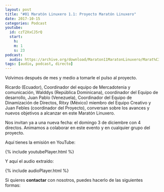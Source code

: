 ```yaml
---
layout: post
title: "#01 Maratón Linuxero 1.1: Proyecto Maratón Linuxero"
date: 2017-10-15
categories: Podcast
youtube:
  id: czT2XxCJ5rQ
  start:
    h: 
    m: 1
    s: 23
podcast:
  audio: https://archive.org/download/Maraton11MaratonLinuxero/Marat%C3%B3n11-Marat%C3%B3nLinuxero
tags: [audio, podcast, directo]
---
```

Volvimos después de mes y medio a tomarle el pulso al proyecto.

Ricardo (Ecuador), Coordinador del equipo de Mercadotenia y comunicación, Walddys (República Dominicana), coordinador del Equipo de desarrollo, Juan Pablo (Venezuela), Coordinador del Equipo de Dinamización de Directos, Ritxy (México) miembro del Equipo Creativo y Juan Febles (coordinador del Proyecto), conversan sobre los avances y nuevos objetivos a alcanzar en este Maratón Linuxero.

Nos invitan ya a una nueva fecha: el domingo 3 de diciembre con 4 directos. Animamos a colaborar en este evento y en cualquier grupo del proyecto.

Aquí tienes la emisión en YouTube:

{% include youtubePlayer.html %}

Y aquí el audio extraído:

{% include audioPlayer.html %}

Si quieres **contactar** con nosotros, puedes hacerlo de las siguientes formas:
